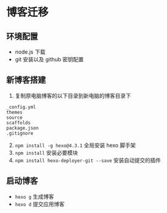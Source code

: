 # 博客迁移
## 环境配置
- node.js 下载
- git 安装以及 github 密钥配置
## 新博客搭建
1. 复制原电脑博客的以下目录到新电脑的博客目录下
```
_config.yml
themes
source
scaffolds
package.json
.gitignore
```
2. `npm install -g hexo@4.3.1` 全局安装 hexo 脚手架
3. `npm install` 安装必要模块
4. ``npm install hexo-deployer-git --save`` 安装自动提交的插件

## 启动博客
- `hexo g` 生成博客
- `hexo d` 提交应用博客
